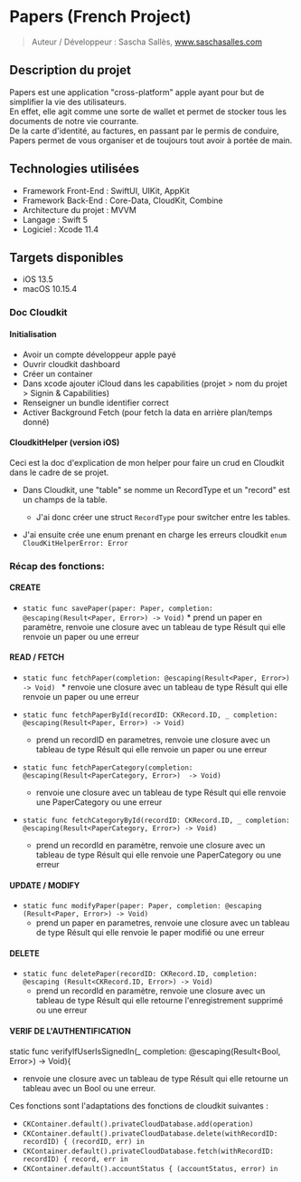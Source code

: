 # Papers (French Project)
> Auteur / Développeur : Sascha Sallès, www.saschasalles.com

## Description du projet

Papers est une application "cross-platform" apple ayant pour but de simplifier la vie des utilisateurs.  
En effet, elle agit comme une sorte de wallet et permet de stocker tous les documents de notre vie courrante.  
De la carte d'identité, au factures, en passant par le permis de conduire, Papers permet de vous organiser et de toujours tout avoir à portée de main.  

## Technologies utilisées

* Framework Front-End : SwiftUI, UIKit, AppKit 
* Framework Back-End :  Core-Data, CloudKit, Combine
* Architecture du projet : MVVM
* Langage : Swift 5
* Logiciel : Xcode 11.4

## Targets disponibles

* iOS 13.5
* macOS 10.15.4
### Doc Cloudkit

#### Initialisation 

* Avoir un compte développeur apple payé
* Ouvrir cloudkit dashboard
* Créer un container
* Dans xcode ajouter iCloud dans les capabilities (projet > nom du projet > Signin & Capabilities)
* Renseigner un bundle identifier correct
* Activer Background Fetch (pour fetch la data en arrière plan/temps donné)

#### CloudkitHelper (version iOS)

Ceci est la doc d'explication de mon helper pour faire un crud en Cloudkit dans le cadre de se projet.

* Dans Cloudkit, une "table" se nomme un RecordType et un "record" est un champs de la table.
  * J'ai donc créer une struct `RecordType` pour switcher entre les tables.

* J'ai ensuite crée une enum prenant en charge les erreurs cloudkit `enum CloudKitHelperError: Error`

### Récap des fonctions: 
 #### CREATE
  *  `static func savePaper(paper: Paper, completion: @escaping(Result<Paper, Error>) -> Void)`
    * prend un paper en paramètre, renvoie une closure avec un tableau de type Résult qui elle renvoie un paper ou une erreur
 
 
 #### READ / FETCH
  *  `static func fetchPaper(completion: @escaping(Result<Paper, Error>)  -> Void) `
    * renvoie une closure avec un tableau de type Résult qui elle renvoie un paper ou une erreur

  * `static func fetchPaperById(recordID: CKRecord.ID, _ completion: @escaping(Result<Paper, Error>) -> Void)`
    * prend un recordID en parametres, renvoie une closure avec un tableau de type Résult qui elle renvoie un paper ou une erreur
    
  * `static func fetchPaperCategory(completion: @escaping(Result<PaperCategory, Error>)  -> Void)`
    * renvoie une closure avec un tableau de type Résult qui elle renvoie une PaperCategory ou une erreur
    
  * `static func fetchCategoryById(recordID: CKRecord.ID, _ completion: @escaping(Result<PaperCategory, Error>) -> Void)`
    * prend un recordId en paramètre, renvoie une closure avec un tableau de type Résult qui elle renvoie une PaperCategory ou une erreur
    
 #### UPDATE / MODIFY   
   * `static func modifyPaper(paper: Paper, completion: @escaping (Result<Paper, Error>) -> Void)` 
      * prend un paper en parametres, renvoie une closure avec un tableau de type Résult qui elle renvoie le paper modifié ou une erreur
    
 ####  DELETE
 
 * `static func deletePaper(recordID: CKRecord.ID, completion: @escaping (Result<CKRecord.ID, Error>) -> Void)`
    * prend un recordId en paramètre, renvoie une closure avec un tableau de type Résult qui elle retourne l'enregistrement supprimé ou une erreur 
 
 #### VERIF DE L'AUTHENTIFICATION
 static func verifyIfUserIsSignedIn(_ completion: @escaping(Result<Bool, Error>) -> Void){
   * renvoie une closure avec un tableau de type Résult qui elle retourne un tableau avec un Bool ou une erreur.

 
 
Ces fonctions sont l'adaptations des fonctions de cloudkit suivantes :
  * `CKContainer.default().privateCloudDatabase.add(operation)`
  * `CKContainer.default().privateCloudDatabase.delete(withRecordID: recordID) { (recordID, err) in`
  * `CKContainer.default().privateCloudDatabase.fetch(withRecordID: recordID) { record, err in`
  * `CKContainer.default().accountStatus { (accountStatus, error) in`
